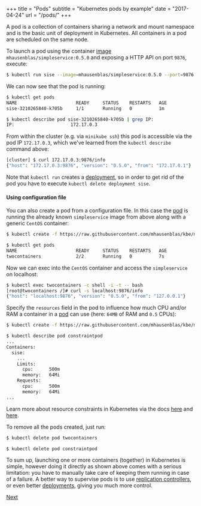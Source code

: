+++
title = "Pods"
subtitle = "Kubernetes pods by example"
date = "2017-04-24"
url = "/pods/"
+++

A pod is a collection of containers sharing a network and mount namespace
and is the basic unit of deployment in Kubernetes. All containers in a pod
are scheduled on the same node.

To launch a pod using the container [image](https://hub.docker.com/r/mhausenblas/simpleservice/)
`mhausenblas/simpleservice:0.5.0` and exposing a HTTP API on port `9876`, execute:

```bash
$ kubectl run sise --image=mhausenblas/simpleservice:0.5.0 --port=9876
```

We can now see that the pod is running:

```bash
$ kubectl get pods
NAME                      READY     STATUS    RESTARTS   AGE
sise-3210265840-k705b     1/1       Running   0          1m

$ kubectl describe pod sise-3210265840-k705b | grep IP:
IP:                     172.17.0.3
```

From within the cluster (e.g. via `minikube ssh`) this pod is accessible via the pod IP `172.17.0.3`,
which we've learned from the `kubectl describe` command above:

```bash
[cluster] $ curl 172.17.0.3:9876/info
{"host": "172.17.0.3:9876", "version": "0.5.0", "from": "172.17.0.1"}
```

Note that `kubectl run` creates a [deployment](/deployments/), so in order to
get rid of the pod you have to execute `kubectl delete deployment sise`.


#### Using configuration file

You can also create a pod from a configuration file.
In this case the [pod](https://github.com/mhausenblas/kbe/blob/master/specs/pods/pod.yaml) is
running the already known `simpleservice` image from above along with
a generic `CentOS` container:

```bash
$ kubectl create -f https://raw.githubusercontent.com/mhausenblas/kbe/master/specs/pods/pod.yaml

$ kubectl get pods
NAME                      READY     STATUS    RESTARTS   AGE
twocontainers             2/2       Running   0          7s
```

Now we can exec into the `CentOS` container and access the `simpleservice`
on localhost:

```bash
$ kubectl exec twocontainers -c shell -i -t -- bash
[root@twocontainers /]# curl -s localhost:9876/info
{"host": "localhost:9876", "version": "0.5.0", "from": "127.0.0.1"}
```

Specify the `resources` field in the pod to influence how much CPU and/or RAM a
container in a [pod](https://github.com/mhausenblas/kbe/blob/master/specs/pods/constraint-pod.yaml)
can use (here: `64MB` of RAM and `0.5` CPUs):

```bash
$ kubectl create -f https://raw.githubusercontent.com/mhausenblas/kbe/master/specs/pods/constraint-pod.yaml

$ kubectl describe pod constraintpod
...
Containers:
  sise:
    ...
    Limits:
      cpu:      500m
      memory:   64Mi
    Requests:
      cpu:      500m
      memory:   64Mi
...
```

Learn more about resource constraints in Kubernetes via the docs [here](https://kubernetes.io/docs/tasks/configure-pod-container/assign-cpu-ram-container/)
and [here](https://kubernetes.io/docs/concepts/configuration/manage-compute-resources-container/).

To remove all the pods created, just run:

```bash
$ kubectl delete pod twocontainers

$ kubectl delete pod constraintpod
```

To sum up, launching one or more containers (together) in Kubernetes is simple,
however doing it directly as shown above comes with a serious limitation: you have to
manually take care of keeping them running in case of a failure. A better way
to supervise pods is to use [replication controllers](/rcs/), or even better
[deployments](/deployments), giving you much more control.

[Next](/labels)
